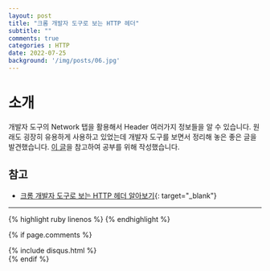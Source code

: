 ```yaml
---
layout: post
title: "크롬 개발자 도구로 보는 HTTP 헤더"
subtitle: ""
comments: true
categories : HTTP
date: 2022-07-25
background: '/img/posts/06.jpg'
---
```


# 소개
개발자 도구의 Network 탭을 활용해서 Header 여러가지 정보들을 알 수 있습니다.
원래도 굉장히 유용하게 사용하고 있었는데 개발자 도구를 보면서 정리해 놓은 좋은 글을 발견했습니다.
[이 글](https://velog.io/@pixelstudio/%ED%81%AC%EB%A1%AC-%EA%B0%9C%EB%B0%9C%EC%9E%90-%EB%8F%84%EA%B5%AC%EB%A1%9C-%EB%B3%B4%EB%8A%94-HTTP-%ED%97%A4%EB%8D%94-%EC%95%8C%EC%95%84%EB%B3%B4%EA%B8%B0)을 참고하여 공부를 위해 작성했습니다.


## 참고
- [크롬 개발자 도구로 보는 HTTP 헤더 알아보기](https://velog.io/@pixelstudio/%ED%81%AC%EB%A1%AC-%EA%B0%9C%EB%B0%9C%EC%9E%90-%EB%8F%84%EA%B5%AC%EB%A1%9C-%EB%B3%B4%EB%8A%94-HTTP-%ED%97%A4%EB%8D%94-%EC%95%8C%EC%95%84%EB%B3%B4%EA%B8%B0){: target="_blank"}

--- 

{% highlight ruby linenos %}
{% endhighlight %}

{% if page.comments %}
<div id="post-disqus" class="container">
{% include disqus.html %}
</div>
{% endif %}
